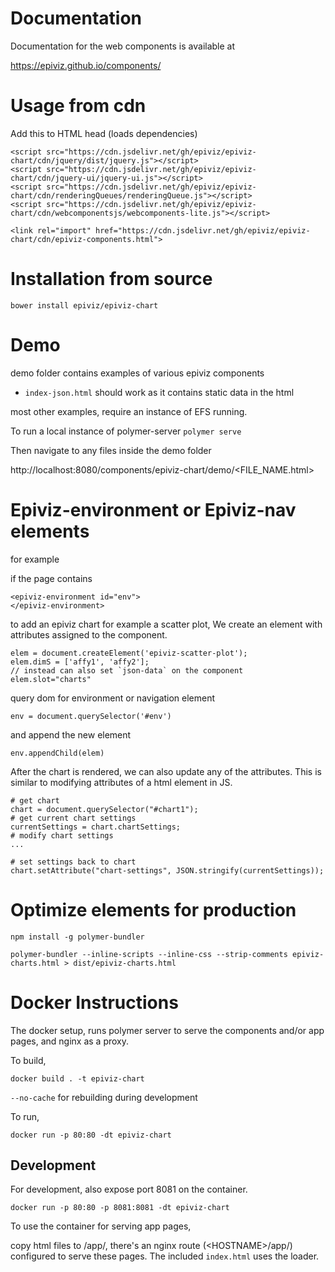 # Documentation

Documentation for the web components is available at 

https://epiviz.github.io/components/

# Usage from cdn

Add this to HTML head (loads dependencies)

    <script src="https://cdn.jsdelivr.net/gh/epiviz/epiviz-chart/cdn/jquery/dist/jquery.js"></script>
    <script src="https://cdn.jsdelivr.net/gh/epiviz/epiviz-chart/cdn/jquery-ui/jquery-ui.js"></script>
    <script src="https://cdn.jsdelivr.net/gh/epiviz/epiviz-chart/cdn/renderingQueues/renderingQueue.js"></script>
    <script src="https://cdn.jsdelivr.net/gh/epiviz/epiviz-chart/cdn/webcomponentsjs/webcomponents-lite.js"></script>

    <link rel="import" href="https://cdn.jsdelivr.net/gh/epiviz/epiviz-chart/cdn/epiviz-components.html">

# Installation from source

`bower install epiviz/epiviz-chart`

# Demo

demo folder contains examples of various epiviz components

- `index-json.html` should work as it contains static data in the html

most other examples, require an instance of EFS running. 

To run a local instance of polymer-server
`polymer serve`

Then navigate to any files inside the demo folder

http://localhost:8080/components/epiviz-chart/demo/<FILE_NAME.html>

# Epiviz-environment or Epiviz-nav elements

for example

if the page contains

```
<epiviz-environment id="env">
</epiviz-environment>
```

to add an epiviz chart for example a scatter plot,
We create an element with attributes assigned to the 
component.

```
elem = document.createElement('epiviz-scatter-plot'); 
elem.dimS = ['affy1', 'affy2']; 
// instead can also set `json-data` on the component
elem.slot="charts"
```

query dom for environment or navigation element

`env = document.querySelector('#env')`

and append the new element

`env.appendChild(elem)`

After the chart is rendered, we can also update any of the attributes. 
This is similar to modifying attributes of a html element in JS.

```
# get chart
chart = document.querySelector("#chart1");
# get current chart settings
currentSettings = chart.chartSettings;
# modify chart settings
...

# set settings back to chart
chart.setAttribute("chart-settings", JSON.stringify(currentSettings));
```


# Optimize elements for production 
```
npm install -g polymer-bundler

polymer-bundler --inline-scripts --inline-css --strip-comments epiviz-charts.html > dist/epiviz-charts.html
```

# Docker Instructions

The docker setup, runs polymer server to serve the components and/or app pages, and nginx as a proxy.

To build,

`docker build . -t epiviz-chart`

`--no-cache` for rebuilding during development

To run,

`docker run -p 80:80 -dt epiviz-chart`

## Development

For development, also expose port 8081 on the container. 

`docker run -p 80:80 -p 8081:8081 -dt epiviz-chart`

To use the container for serving app pages,

copy html files to /app/, 
there's an nginx route (\<HOSTNAME\>/app/) configured to serve these pages. 
The included `index.html` uses the loader.

